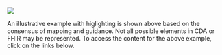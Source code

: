  

<img src="CF_medication_example.png" />

An illustrative example with higlighting is shown above  based on the consensus of mapping and guidance. Not all possible elements in CDA or FHIR may be represented. To access the content for the above example, click on the links below. 
